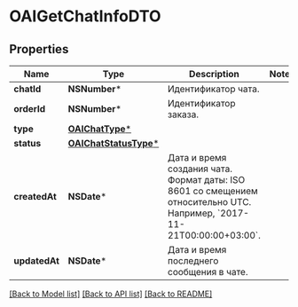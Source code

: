 # OAIGetChatInfoDTO

## Properties
Name | Type | Description | Notes
------------ | ------------- | ------------- | -------------
**chatId** | **NSNumber*** | Идентификатор чата. | 
**orderId** | **NSNumber*** | Идентификатор заказа. | 
**type** | [**OAIChatType***](OAIChatType.md) |  | 
**status** | [**OAIChatStatusType***](OAIChatStatusType.md) |  | 
**createdAt** | **NSDate*** | Дата и время создания чата.  Формат даты: ISO 8601 со смещением относительно UTC. Например, &#x60;2017-11-21T00:00:00+03:00&#x60;.  | 
**updatedAt** | **NSDate*** | Дата и время последнего сообщения в чате. | 

[[Back to Model list]](../README.md#documentation-for-models) [[Back to API list]](../README.md#documentation-for-api-endpoints) [[Back to README]](../README.md)


